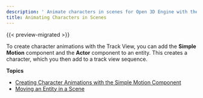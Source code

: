```yaml
---
description: ' Animate characters in scenes for Open 3D Engine with the <guilabel>Track View</guilabel> editor. '
title: Animating Characters in Scenes
---
```


{{< preview-migrated >}}

To create character animations with the Track View, you can add the **Simple Motion** component and the **Actor** component to an entity. This creates a character, which you then add to a track view sequence.

**Topics**
+ [Creating Character Animations with the Simple Motion Component](/docs/user-guide/visualization/cinematics/create-cinematics-with-simple-motion-animations-in-track-view-editor.md)
+ [Moving an Entity in a Scene](/docs/user-guide/visualization/cinematics/animation-char-move.md)
